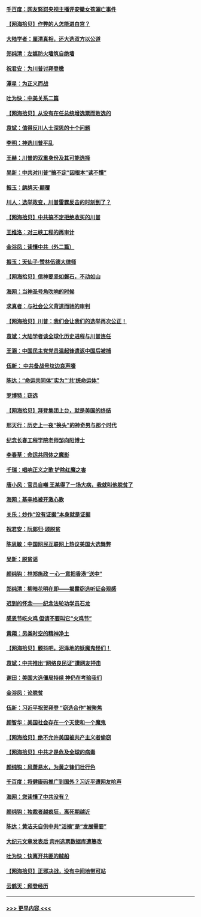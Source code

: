#### [千百度：网友怒怼央视主播评安徽女孩溺亡事件](../pages/nsc993/n12605370.md?t=12091351) 
#### [【网海拾贝】作弊的人怎能进白宫？](../pages/nsc993/n12603546.md?t=12091351) 
#### [大陆学者：厘清真相，还大选双方以公道](../pages/nsc993/n12603475.md?t=12091351) 
#### [郑纯清：左媒防火墙筑自绝墙](../pages/nsc993/n12602226.md?t=12091351) 
#### [祝君安：为川普讨拜登檄](../pages/nsc993/n12602199.md?t=12091351) 
#### [潭星：为正义而战](../pages/nsc993/n12600926.md?t=12091351) 
#### [吐为快：中美关系二篇](../pages/nsc993/n12600908.md?t=12091351) 
#### [【网海拾贝】从没有在任总统增选票而败选的](../pages/nsc993/n12600435.md?t=12091351) 
#### [袁斌：值得反川人士深思的十个问题](../pages/nsc993/n12600332.md?t=12091351) 
#### [李明：神选川普平乱](../pages/nsc993/n12599751.md?t=12091351) 
#### [王赫：川普的双重身份及其可能选择](../pages/nsc993/n12599723.md?t=12091351) 
#### [吴新：中共对川普“搞不定”因根本“读不懂”](../pages/nsc993/n12599502.md?t=12091351) 
#### [振玉：鹧鸪天‧颠覆](../pages/nsc993/n12599494.md?t=12091351) 
#### [川人：选举政变，川普雷霆反击的时刻到了？](../pages/nsc993/n12599291.md?t=12091351) 
#### [【网海拾贝】中共搞不定拒绝收买的川普](../pages/nsc993/n12598955.md?t=12091351) 
#### [王维洛：对三峡工程的再审计](../pages/nsc993/n12598436.md?t=12091351) 
#### [金浴凤：读懂中共（外二篇）](../pages/nsc993/n12597943.md?t=12091351) 
#### [振玉：天仙子‧赞林伍德大律师](../pages/nsc993/n12597929.md?t=12091351) 
#### [【网海拾贝】信神要坚如磐石，不动如山](../pages/nsc993/n12597901.md?t=12091351) 
#### [海网：当神圣号角吹响的时候](../pages/nsc993/n12595891.md?t=12091351) 
#### [求真者：与社会公义背道而驰的审判](../pages/nsc993/n12595868.md?t=12091351) 
#### [【网海拾贝】川普：我们会让我们的选举再次公正！](../pages/nsc993/n12594930.md?t=12091351) 
#### [袁斌：大陆学者谈全球化历史进程与川普连任](../pages/nsc993/n12594690.md?t=12091351) 
#### [王涵：中国民主党党员温起锋遣返中国后被捕](../pages/nsc993/n12594540.md?t=12091351) 
#### [伍新： 中共备战号坟边哀声嚎](../pages/nsc993/n12593086.md?t=12091351) 
#### [陈达：“命运共同体”实为“‘共’统命运体”](../pages/nsc993/n12590865.md?t=12091351) 
#### [罗博特：窃选](../pages/nsc993/n12590619.md?t=12091351) 
#### [【网海拾贝】拜登集团上台，就是美国的终结](../pages/nsc993/n12589725.md?t=12091351) 
#### [邢天行：历史上一夜“换头”的神奇男与那个时代](../pages/nsc993/n12589424.md?t=12091351) 
#### [纪念长春工程学院老师邹向阳博士](../pages/nsc993/n12585390.md?t=12091351) 
#### [李春草：命运共同体之魔影](../pages/nsc993/n12585026.md?t=12091351) 
#### [千瑞：唱响正义之歌 铲除红魔之害](../pages/nsc993/n12585002.md?t=12091351) 
#### [唐小风：官员自嘲 王某得了一场大病，我就叫他脱贫了](../pages/nsc993/n12584981.md?t=12091351) 
#### [海网：基辛格被开激心歌](../pages/nsc993/n12584946.md?t=12091351) 
#### [关乐：炒作“没有证据”本身就是证据](../pages/nsc993/n12583146.md?t=12091351) 
#### [祝君安：阮郎归‧颂脱贫](../pages/nsc993/n12583119.md?t=12091351) 
#### [陈思敏：中国网民互联网上热议美国大选舞弊](../pages/nsc993/n12582845.md?t=12091351) 
#### [吴新：脱贫谣](../pages/nsc993/n12580839.md?t=12091351) 
#### [颜纯钩：林郑施政 一心一意把香港“送中”](../pages/nsc993/n12580805.md?t=12091351) 
#### [郑纯清：柳暗花明在即——揭露窃选听证会观感](../pages/nsc993/n12580795.md?t=12091351) 
#### [迟到的怀念——纪念法轮功学员石龙](../pages/nsc993/n12580245.md?t=12091351) 
#### [感恩节吃火鸡  但请不要叫它“火鸡节”](../pages/nsc993/n12580252.md?t=12091351) 
#### [黄翔：另类时空的精神净土](../pages/nsc993/n12578638.md?t=12091351) 
#### [【网海拾贝】颤抖吧，沼泽地的妖魔鬼怪们！](../pages/nsc993/n12578552.md?t=12091351) 
#### [袁斌：中共推出“网络良民证”遭网友抨击](../pages/nsc993/n12578511.md?t=12091351) 
#### [谢田：美国大选僵局持续 神仍在考验我们](../pages/nsc993/n12577432.md?t=12091351) 
#### [金浴凤：论脱贫](../pages/nsc993/n12576386.md?t=12091351) 
#### [伍新：习近平祝贺拜登 “窃选合作”被聚焦](../pages/nsc993/n12576358.md?t=12091351) 
#### [颜智华：美国社会存在一个天使和一个魔鬼](../pages/nsc993/n12574299.md?t=12091351) 
#### [【网海拾贝】绝不允许美国被共产主义者偷窃](../pages/nsc993/n12573396.md?t=12091351) 
#### [【网海拾贝】中共才是危及全球的病毒](../pages/nsc993/n12571204.md?t=12091351) 
#### [颜纯钩：风萧易水，为黄之锋们壮行色](../pages/nsc993/n12571487.md?t=12091351) 
#### [千百度：将健康码推广到国外？习近平遭网友呛声](../pages/nsc993/n12570808.md?t=12091351) 
#### [海网：您读懂了中共没有？](../pages/nsc993/n12570487.md?t=12091351) 
#### [颜纯钩：独裁者越疯狂，离死期越近](../pages/nsc993/n12569055.md?t=12091351) 
#### [陈达：黄洁夫自供中共“活摘”是“发展需要”](../pages/nsc993/n12568541.md?t=12091351) 
#### [大纪元文章发表后 宾州选票数据库遭篡改](../pages/nsc993/n12568105.md?t=12091351) 
#### [吐为快：快离开共匪的贼船](../pages/nsc993/n12568462.md?t=12091351) 
#### [【网海拾贝】正邪决战，没有中间地带可站](../pages/nsc993/n12568439.md?t=12091351) 
#### [云鹤天：拜登经历](../pages/nsc993/n12567294.md?t=12091351) 

----
#### [ >>> 更早内容 <<< ](../indexes/nsc993-earlier.md)
